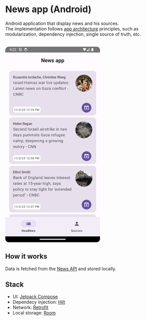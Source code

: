 # News app (Android)

Android application that display news and his sources.<br>
The implementation follows [app architecture](https://developer.android.com/topic/architecture) principles, such as modularization, dependency injection, single source of truth, etc.<br><br>

<img src="https://github.com/rbrauwers/news-app/blob/main/screenshots/headlines.png" alt="News app" width="300"/>

## How it works
Data is fetched from the [News API](https://newsapi.org/) and stored locally.

## Stack
- UI: [Jetpack Compose](https://developer.android.com/jetpack/compose)
- Dependecy injection: [Hilt](https://dagger.dev/hilt/)
- Network: [Retrofit](https://square.github.io/retrofit/)
- Local storage: [Room](https://developer.android.com/training/data-storage/room)
